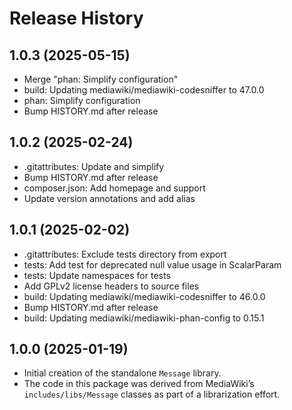 # Release History

## 1.0.3 (2025-05-15)
- Merge "phan: Simplify configuration"
- build: Updating mediawiki/mediawiki-codesniffer to 47.0.0
- phan: Simplify configuration
- Bump HISTORY.md after release

## 1.0.2 (2025-02-24)
- .gitattributes: Update and simplify
- Bump HISTORY.md after release
- composer.json: Add homepage and support
- Update version annotations and add alias

## 1.0.1 (2025-02-02)
- .gitattributes: Exclude tests directory from export
- tests: Add test for deprecated null value usage in ScalarParam
- tests: Update namespaces for tests
- Add GPLv2 license headers to source files
- build: Updating mediawiki/mediawiki-codesniffer to 46.0.0
- Bump HISTORY.md after release
- build: Updating mediawiki/mediawiki-phan-config to 0.15.1

## 1.0.0 (2025-01-19)
- Initial creation of the standalone `Message` library.
- The code in this package was derived from MediaWiki’s `includes/libs/Message` classes as part of a librarization effort.
